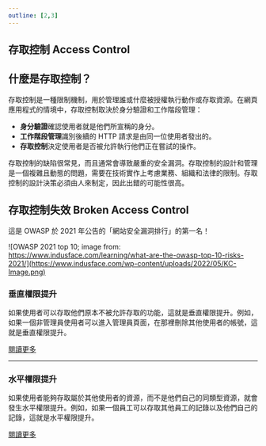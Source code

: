 ```yaml
---
outline: [2,3]
---
```


## 存取控制 Access Control

## 什麼是存取控制？

存取控制是一種限制機制，用於管理誰或什麼被授權執行動作或存取資源。在網頁應用程式的情境中，存取控制取決於身分驗證和工作階段管理：

*   **身分驗證**確認使用者就是他們所宣稱的身分。
*   **工作階段管理**識別後續的 HTTP 請求是由同一位使用者發出的。
*   **存取控制**決定使用者是否被允許執行他們正在嘗試的操作。

存取控制的缺陷很常見，而且通常會導致嚴重的安全漏洞。存取控制的設計和管理是一個複雜且動態的問題，需要在技術實作上考慮業務、組織和法律的限制。存取控制的設計決策必須由人來制定，因此出錯的可能性很高。

## 存取控制失效 Broken Access Control

這是 OWASP 於 2021 年公告的「網站安全漏洞排行」的第一名！

![OWASP 2021 top 10; image from: https://www.indusface.com/learning/what-are-the-owasp-top-10-risks-2021/](https://www.indusface.com/wp-content/uploads/2022/05/KC-Image.png)

### 垂直權限提升

如果使用者可以存取他們原本不被允許存取的功能，這就是垂直權限提升。例如，如果一個非管理員使用者可以進入管理員頁面，在那裡刪除其他使用者的帳號，這就是垂直權限提升。

[閱讀更多](./verticle.md)

---

### 水平權限提升

如果使用者能夠存取屬於其他使用者的資源，而不是他們自己的同類型資源，就會發生水平權限提升。例如，如果一個員工可以存取其他員工的記錄以及他們自己的記錄，這就是水平權限提升。

[閱讀更多](./horizontal.md)